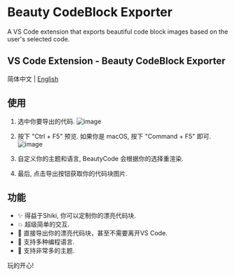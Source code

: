 # Beauty CodeBlock Exporter

A VS Code extension that exports beautiful code block images based on the user's selected code.

## VS Code Extension - Beauty CodeBlock Exporter

简体中文 | [English](https://github.com/newObjectccc/beautyCode/blob/main/README.md)

## 使用

1. 选中你要导出的代码.
![image](https://github.com/newObjectccc/beautyCode/assets/42132586/120fd1bd-ed60-4a93-886f-141cf7766d5e)

2. 按下 "Ctrl + F5" 预览. 如果你是 macOS, 按下 "Command + F5" 即可.
![image](https://github.com/newObjectccc/beautyCode/assets/42132586/c8ad5838-d047-44ad-9e24-19679e9d55d0)

3. 自定义你的主题和语言, BeautyCode 会根据你的选择重渲染.
4. 最后, 点击导出按钮获取你的代码块图片.

## 功能

- ✨ 得益于Shiki, 你可以定制你的漂亮代码块.
- 💥 超级简单的交互.
- 💫 直接导出你的漂亮代码块，甚至不需要离开VS Code.
- 🧨 支持多种编程语言.
- 💖 支持非常多的主题.

玩的开心!

